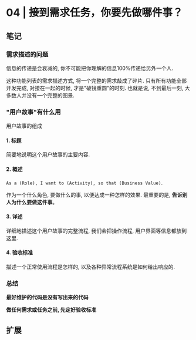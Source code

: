 # 04 | 接到需求任务，你要先做哪件事？

## 笔记

### 需求描述的问题

信息的传递是会衰减的, 你不可能把你理解的信息100%传递给另外一个人. 

这种功能列表的需求描述方式, 将一个完整的需求敲成了碎片. 只有所有功能全部开发完成, 对接在一起的时候, 才是"破镜重圆"的时刻. 也就是说, 不到最后一刻, 大多数人并没有一个完整的图景.

### "用户故事"有什么用

用户故事的组成

#### 1. 标题

简要地说明这个用户故事的主要内容.

#### 2. 概述

`As a (Role), I want to (Activity), so that (Business Value)`.

作为一个什么角色, 要做什么的事, 以便达成一种怎样的效果. 最重要的是, **告诉别人为什么要做这件事**。

#### 3. 详述

详细地描述这个用户故事的完整流程, 我们会把操作流程, 用户界面等信息都放到这里.

#### 4. 验收标准

描述一个正常使用流程是怎样的, 以及各种异常流程系统是如何给出响应的.

### 总结

**最好维护的代码是没有写出来的代码**

**做任何需求或任务之前, 先定好验收标准**

## 扩展